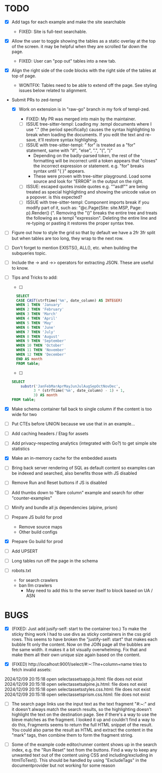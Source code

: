 # TODO

- [x] Add tags for each example and make the site searchable

  - FIXED: Site is full-text searchable.

- [x] Allow the user to toggle showing the tables as a static overlay at the top of the screen. it may be helpful when they are scrolled far down the page.

  - FIXED: User can "pop out" tables into a new tab.

- [x] Align the right side of the code blocks with the right side of the tables at top of page.

  - WONTFIX: Tables need to be able to extend off the page. See styling issues below related to alignment.

- Submit PRs to zed-templ

  - [x] Work on extension is in "raw-go" branch in my fork of templ-zed.

    - FIXED: My PR was merged into main by the maintainer.

    - [ ] ISSUE tree-sitter-templ: Loading my .templ documents where I use "</span>." (the period specifically) causes the syntax highlighting to break when loading the documents. If you edit the text and re-save, it'll restore syntax highlighing.
    - [ ] ISSUE with tree-sitter-templ: "</span> for" is treated as a "for" statement, same with "if", "else", ".", "(", ")"
      - Depending on the badly-parsed token, the rest of the formatting will be incorrect until a token appears that "closes" the incorrect expression or statement. e.g. "for" breaks syntax until "{ }" appears.
      - These were proven with tree-sitter playground. Load some source and look for "ERROR" in the output on the right.
    - [ ] ISSUE: escaped quotes inside quotes e.g. "\"asdf\"" are being treated as special highlighting and showing the unicode value on a popover. is this expected?
    - [ ] ISSUE with tree-sitter-templ: Component imports break if you modify part of it, such as: "@c.Page{Site: site.MSP, Page: p}.Render() {". Removing the "()" breaks the entire tree and treats the following as a templ "expression". Deleting the entire line and re-typing or pasting it restores the proper syntax tree.

- [ ] Figure out how to style the grid so that by default we have a 2fr 3fr split but when tables are too long, they wrap to the next row.

- [ ] Don't forget to mention EXISTS(), ALL(), etc. when building the subqueries topic.

- [ ] Include the -> and ->> operators for extracting JSON. These are useful to know.

- [ ] Tips and Tricks to add:

  - [ ]

  ```sql
    SELECT
    CASE CAST(strftime('%m', date_column) AS INTEGER)
    WHEN 1 THEN 'January'
    WHEN 2 THEN 'February'
    WHEN 3 THEN 'March'
    WHEN 4 THEN 'April'
    WHEN 5 THEN 'May'
    WHEN 6 THEN 'June'
    WHEN 7 THEN 'July'
    WHEN 8 THEN 'August'
    WHEN 9 THEN 'September'
    WHEN 10 THEN 'October'
    WHEN 11 THEN 'November'
    WHEN 12 THEN 'December'
    END AS month
    FROM table;
  ```

  - [ ]

  ```sql
  SELECT
      substr('JanFebMarAprMayJunJulAugSepOctNovDec',
            3 * (strftime('%m', date_column) - 1) + 1,
            3) AS month
  FROM table;
  ```

- [x] Make schema container fall back to single column if the content is too wide for two

- [ ] Put CTEs before UNION because we use that in an example...

- [ ] Add caching headers / Etag for assets

- [ ] Add privacy-respecting analytics (integrated with Go?) to get simple site statistics

- [x] Make an in-memory cache for the embedded assets

- [ ] Bring back server rendering of SQL as default content so examples can be indexed and searched, also benefits those with JS disabled

- [ ] Remove Run and Reset buttons if JS is disabled

- [ ] Add thumbs down to "Bare column" example and search for other "counter-examples"

- [ ] Minify and bundle all js dependencies (alpine, prism)

- [ ] Prepare JS build for prod
  - Remove source maps
  - Other build configs
- [x] Prepare Go build for prod

- [ ] Add UPSERT

- [ ] Long tables run off the page in the schema

- [ ] robots.txt
  - for search crawlers
  - ban llm crawlers
    - May need to add this to the server itself to block based on UA / ASN

# BUGS

- [x] (FIXED: Just add jusify-self: start to the container too.) To make the sticky thing work I had to use divs as sticky containers in the css grid rows. This seems to have broken the "justify-self: start" that makes each bubble fit only the content. Now on the JOIN page all the bubbles are the same width. it makes it a bit visually overwhelming. Fix that and make them all their own unique size again based on the content.

- [x] (FIXED) http://localhost:9001/select/#:~:The+column+name tries to fetch invalid assets:

2024/12/09 20:15:18 open selectassetsapp.js.html: file does not exist
2024/12/09 20:15:18 open selectassetsalpine.js.html: file does not exist
2024/12/09 20:15:18 open selectassetsstyles.css.html: file does not exist
2024/12/09 20:15:18 open selectassetsprism.css.html: file does not exist

- [ ] The search page links use the input text as the text fragment "#:~:" and it doesn't always match the search results, so the highlighting doesn't highlight the text on the destination page. See if there's a way to use the bleve matches as the fragment. I looked it up and couldn't find a way to do this, Fragments seems to return the full HTML snippet of the result. You could also parse the result as HTML and extract the content in the "mark" tags, then combine them to form the fragment string.

- [ ] Some of the example code editor/runner content shows up in the search index, e.g. the "Run Reset" text from the buttons. Find a way to keep any unwanted text out of the content using CSS and including/excluding in htmlToText(). This should be handled by using "ExcludeTags" in the documentprovider but not working for some reason
